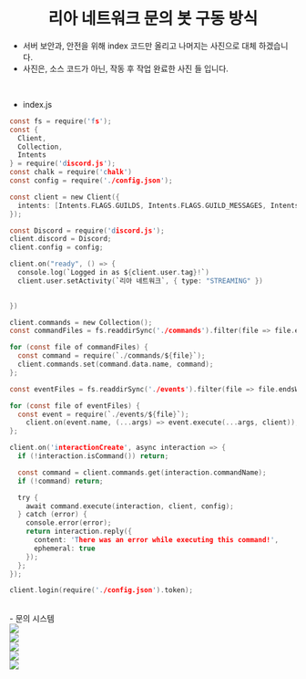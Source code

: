 <h1 align="center">리아 네트워크 문의 봇 구동 방식</h1>

 - 서버 보안과, 안전을 위해 index 코드만 올리고 나머지는 사진으로 대체 하겠습니다.
 - 사진은, 소스 코드가 아닌, 작동 후 작업 완료한 사진 들 입니다.

<br>


- index.js

```c
const fs = require('fs');
const {
  Client,
  Collection,
  Intents
} = require('discord.js');
const chalk = require('chalk')
const config = require('./config.json');

const client = new Client({
  intents: [Intents.FLAGS.GUILDS, Intents.FLAGS.GUILD_MESSAGES, Intents.FLAGS.GUILD_MEMBERS],
});

const Discord = require('discord.js');
client.discord = Discord;
client.config = config;

client.on("ready", () => {
  console.log(`Logged in as ${client.user.tag}!`)
  client.user.setActivity(`리아 네트워크`, { type: "STREAMING" })

  
})

client.commands = new Collection();
const commandFiles = fs.readdirSync('./commands').filter(file => file.endsWith('.js'));

for (const file of commandFiles) {
  const command = require(`./commands/${file}`);
  client.commands.set(command.data.name, command);
};

const eventFiles = fs.readdirSync('./events').filter(file => file.endsWith('.js'));

for (const file of eventFiles) {
  const event = require(`./events/${file}`);
    client.on(event.name, (...args) => event.execute(...args, client));
};

client.on('interactionCreate', async interaction => {
  if (!interaction.isCommand()) return;

  const command = client.commands.get(interaction.commandName);
  if (!command) return;

  try {
    await command.execute(interaction, client, config);
  } catch (error) {
    console.error(error);
    return interaction.reply({
      content: 'There was an error while executing this command!',
      ephemeral: true
    });
  };
});

client.login(require('./config.json').token);
```
<br>
- 문의 시스템
<br>
<img src="https://cdn.discordapp.com/attachments/998559272155750482/1000362304266846318/01.PNG" />
<br>
<img src="https://cdn.discordapp.com/attachments/998559272155750482/1000362304552050708/03.PNG" />
<br>
<img src="https://cdn.discordapp.com/attachments/998559272155750482/1000362304870813706/04.PNG" />
<br>
<img src="https://cdn.discordapp.com/attachments/998559272155750482/1000362305286066176/05.PNG" />
<br>
<img src="https://cdn.discordapp.com/attachments/998559272155750482/1000362303977422928/06.PNG" />
